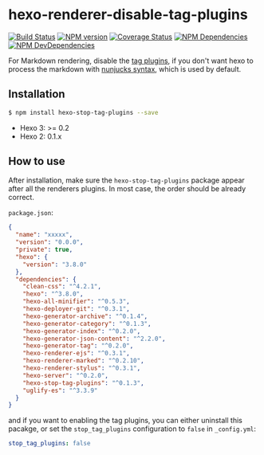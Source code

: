 # hexo-renderer-disable-tag-plugins

[![Build Status](https://travis-ci.org/think-in-universe/hexo-renderer-disable-tag-plugins.svg?branch=master)](https://travis-ci.org/think-in-universe/hexo-renderer-disable-tag-plugins)
[![NPM version](https://badge.fury.io/js/hexo-renderer-disable-tag-plugins.svg)](https://www.npmjs.com/package/hexo-renderer-disable-tag-plugins)
[![Coverage Status](https://img.shields.io/coveralls/think-in-universe/hexo-renderer-disable-tag-plugins.svg)](https://coveralls.io/r/think-in-universe/hexo-renderer-disable-tag-plugins?branch=master)
[![NPM Dependencies](https://david-dm.org/think-in-universe/hexo-renderer-disable-tag-plugins.svg)](https://david-dm.org/think-in-universe/hexo-renderer-disable-tag-plugins)
[![NPM DevDependencies](https://david-dm.org/think-in-universe/hexo-renderer-disable-tag-plugins/dev-status.svg)](https://david-dm.org/think-in-universe/hexo-renderer-disable-tag-plugins?type=dev)

For Markdown rendering, disable the [tag plugins](https://hexo.io/docs/tag-plugins), if you don't want hexo to process the markdown with [nunjucks syntax](https://mozilla.github.io/nunjucks/templating.html), which is used by default.

## Installation

``` bash
$ npm install hexo-stop-tag-plugins --save
```

- Hexo 3: >= 0.2
- Hexo 2: 0.1.x


## How to use

After installation, make sure the `hexo-stop-tag-plugins` package appear after all the renderers plugins. In most case, the order should be already correct.

`package.json`:
```json
{
  "name": "xxxxx",
  "version": "0.0.0",
  "private": true,
  "hexo": {
    "version": "3.8.0"
  },
  "dependencies": {
    "clean-css": "^4.2.1",
    "hexo": "^3.8.0",
    "hexo-all-minifier": "^0.5.3",
    "hexo-deployer-git": "^0.3.1",
    "hexo-generator-archive": "^0.1.4",
    "hexo-generator-category": "^0.1.3",
    "hexo-generator-index": "^0.2.0",
    "hexo-generator-json-content": "^2.2.0",
    "hexo-generator-tag": "^0.2.0",
    "hexo-renderer-ejs": "^0.3.1",
    "hexo-renderer-marked": "^0.2.10",
    "hexo-renderer-stylus": "^0.3.1",
    "hexo-server": "^0.2.0",
    "hexo-stop-tag-plugins": "^0.1.3",
    "uglify-es": "^3.3.9"
  }
}
```

and if you want to enabling the tag plugins, you can either uninstall this pacakge, or set the `stop_tag_plugins` configuration to `false` in `_config.yml`:

```yaml
stop_tag_plugins: false
```


[Hexo]: https://hexo.io

